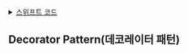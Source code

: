 
<details>
  <summary><a href="https://github.com/kickbell/pb">스위프트 코드</a></summary>
  <p>

```swift

```
  </p>
</details>



 
## Decorator Pattern(데코레이터 패턴)
